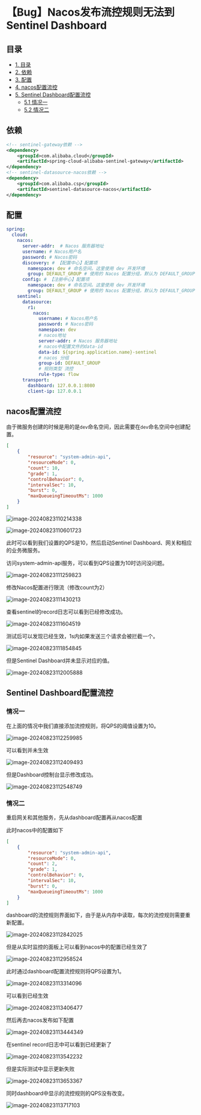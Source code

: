 # 【Bug】Nacos发布流控规则无法到Sentinel Dashboard

## 目录
- [1. 目录](#目录)
- [2. 依赖](#依赖)
- [3. 配置](#配置)
- [4. nacos配置流控](#nacos配置流控)
- [5. Sentinel Dashboard配置流控](#sentinel-dashboard配置流控)
    - [5.1 情况一](#情况一)
    - [5.2 情况二](#情况二)



## 依赖

```xml
<!-- sentinel-gateway依赖 -->
<dependency>
    <groupId>com.alibaba.cloud</groupId>
    <artifactId>spring-cloud-alibaba-sentinel-gateway</artifactId>
</dependency>
<!-- sentinel-datasource-nacos依赖 -->
<dependency>
    <groupId>com.alibaba.csp</groupId>
    <artifactId>sentinel-datasource-nacos</artifactId>
</dependency>
```

## 配置

```yaml
spring:
  cloud:
    nacos:
      server-addr:  # Nacos 服务器地址
      username: # Nacos用户名
      password: # Nacos密码
      discovery: # 【配置中心】配置项
        namespace: dev # 命名空间。这里使用 dev 开发环境
        group: DEFAULT_GROUP # 使用的 Nacos 配置分组，默认为 DEFAULT_GROUP
      config: # 【注册中心】配置项
        namespace: dev # 命名空间。这里使用 dev 开发环境
        group: DEFAULT_GROUP # 使用的 Nacos 配置分组，默认为 DEFAULT_GROUP
    sentinel:
      datasource:
        r1:
          nacos:
            username: # Nacos用户名
            password: # Nacos密码
            namespace: dev
            # nacos地址
            server-addr: # Nacos 服务器地址
            # nacos中配置文件的data-id
            data-id: ${spring.application.name}-sentinel
            # nacos 分组
            group-id: DEFAULT_GROUP
            # 规则类型 流控
            rule-type: flow
      transport:
        dashboard: 127.0.0.1:8080
        client-ip: 127.0.0.1
```

## nacos配置流控

由于微服务创建的时候是用的是`dev`命名空间，因此需要在`dev`命名空间中创建配置。

```json
[
	{
        "resource": "system-admin-api",
        "resourceMode": 0,
        "count": 10,
        "grade": 1,
		"controlBehavior": 0,
        "intervalSec": 10,
        "burst": 0,
        "maxQueueingTimeoutMs": 1000
	}
]
```

![image-20240823110214338](./imgs/image-20240823110214338.png)

![image-20240823110601723](./imgs/image-20240823110601723.png)

此时可以看到我们设置的QPS是10，然后启动Sentinel Dashboard、网关和相应的业务微服务。

访问system-admin-api服务，可以看到QPS设置为10时访问没问题。

![image-20240823111259823](./imgs/image-20240823111259823.png)

修改Nacos配置进行限流（修改count为2）

![image-20240823111430213](./imgs/image-20240823111430213.png)

查看sentinel的record日志可以看到已经修改成功。

![image-20240823111604519](./imgs/image-20240823111604519.png)



测试后可以发现已经生效，1s内如果发送三个请求会被拦截一个。

![image-20240823111854845](./imgs/image-20240823111854845.png)

但是Sentinel Dashboard并未显示对应的值。

![image-20240823112005888](./imgs/image-20240823112005888.png)

## Sentinel Dashboard配置流控

### 情况一

在上面的情况中我们直接添加流控规则，将QPS的阈值设置为10。

![image-20240823112259985](./imgs/image-20240823112259985.png)

可以看到并未生效

![image-20240823112409493](./imgs/image-20240823112409493.png)

但是Dashboard控制台显示修改成功。

![image-20240823112548749](./imgs/image-20240823112548749.png)

### 情况二

重启网关和其他服务，先从dashboard配置再从nacos配置

此时nacos中的配置如下

```json
[
	{
        "resource": "system-admin-api",
        "resourceMode": 0,
        "count": 2,
        "grade": 1,
		"controlBehavior": 0,
        "intervalSec": 10,
        "burst": 0,
        "maxQueueingTimeoutMs": 1000
	}
]
```

dashboard的流控规则界面如下，由于是从内存中读取，每次的流控规则需要重新配置。

![image-20240823112842025](./imgs/image-20240823112842025.png)

但是从实时监控的面板上可以看到nacos中的配置已经生效了

![image-20240823112958524](./imgs/image-20240823112958524.png)

此时通过dashboard配置流控规则将QPS设置为1。

![image-20240823113314096](./imgs/image-20240823113314096.png)

可以看到已经生效

![image-20240823113406477](./imgs/image-20240823113406477.png)

然后再去nacos发布如下配置

![image-20240823113444349](./imgs/image-20240823113444349.png)

在sentinel record日志中可以看到已经更新了

![image-20240823113542232](./imgs/image-20240823113542232.png)

但是实际测试中显示更新失败

![image-20240823113653367](./imgs/image-20240823113653367.png)

同时dashboard中显示的流控规则的QPS没有改变。

![image-20240823113717103](./imgs/image-20240823113717103.png)